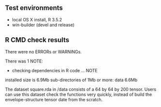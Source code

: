 ## Test environments
* local OS X install, R 3.5.2
* win-builder (devel and release)

## R CMD check results
There were no ERRORs or WARNINGs. 

There was 1 NOTE:

* checking dependencies in R code ... NOTE

installed size is  6.9Mbsub-directories of 1Mb or more:data   6.6Mb

The dataset square.rda in /data consists of a 64 by 64 by 200 tensor. Users can use this dataset check the functions very quickly, instead of build the envelope-structure tensor date from the scratch.

